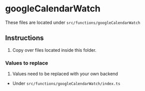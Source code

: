 # googleCalendarWatch

These files are located under `src/functions/googleCalendarWatch`

## Instructions

1. Copy over files located inside this folder.

### Values to replace

1. Values need to be replaced with your own backend

- Under `src/functions/googleCalendarWatch/index.ts`

